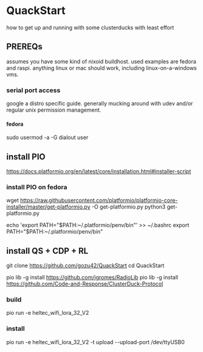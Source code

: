 
# QuackStart

how to get up and running with some clusterducks with least effort



## PREREQs

assumes you have some kind of nixoid buildhost.
used examples are fedora and raspi.
anything linux or mac should work, including linux-on-a-windows vms.


### serial port access

google a distro specific guide.
generally mucking around with udev and/or regular unix permission management.


#### fedora

sudo usermod -a -G dialout user





## install PIO

https://docs.platformio.org/en/latest/core/installation.html#installer-script


### install PIO on fedora

wget https://raw.githubusercontent.com/platformio/platformio-core-installer/master/get-platformio.py -O get-platformio.py
python3 get-platformio.py

echo 'export PATH="$PATH:~/.platformio/penv/bin"' >> ~/.bashrc
export PATH="$PATH:~/.platformio/penv/bin"



## install QS + CDP + RL


git clone https://github.com/gozu42/QuackStart
cd QuackStart

pio lib -g install https://github.com/jgromes/RadioLib
pio lib -g install https://github.com/Code-and-Response/ClusterDuck-Protocol


### build

pio run -e heltec_wifi_lora_32_V2


### install

pio run -e heltec_wifi_lora_32_V2 -t upload --upload-port /dev/ttyUSB0





